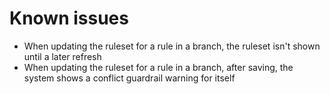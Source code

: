 # Known issues

- When updating the ruleset for a rule in a branch, the ruleset isn't shown until a later refresh
- When updating the ruleset for a rule in a branch, after saving, the system shows a conflict guardrail warning for itself
